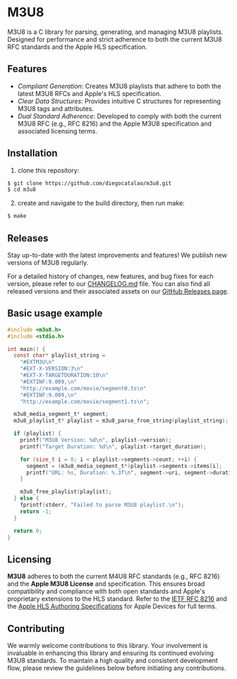 # M3U8

M3U8 is a C library for parsing, generating, and managing M3U8 playlists.
Designed for performance and strict adherence to both the current M3U8 RFC 
standards and the Apple HLS specification.

## Features

- *Compliant Generation*: Creates M3U8 playlists that adhere to both the latest 
M3U8 RFCs and Apple's HLS specification.
- *Clear Data Structures*: Provides intuitive C structures for representing M3U8 
tags and attributes.
- *Dual Standard Adherence*: Developed to comply with both the current M3U8 RFC 
(e.g., RFC 8216) and the Apple M3U8 specification and associated licensing 
terms.

## Installation

1. clone this repository:
```bash
$ git clone https://github.com/diegocatalao/m3u8.git
$ cd m3u8
```

2. create and navigate to the build directory, then run make:
```bash
$ make
```

## Releases

Stay up-to-date with the latest improvements and features! We publish new 
versions of M3U8 regularly.

For a detailed history of changes, new features, and bug fixes for each 
version, please refer to our [CHANGELOG.md][changelog] file.
You can also find all released versions and their associated assets on 
our [GitHub Releases page][github_releases].

## Basic usage example

```C
#include <m3u8.h>
#include <stdio.h>

int main() {
  const char* playlist_string =
    "#EXTM3U\n"
    "#EXT-X-VERSION:3\n"
    "#EXT-X-TARGETDURATION:10\n"
    "#EXTINF:9.009,\n"
    "http://example.com/movie/segment0.ts\n"
    "#EXTINF:9.009,\n"
    "http://example.com/movie/segment1.ts\n";

  m3u8_media_segment_t* segment;
  m3u8_playlist_t* playlist = m3u8_parse_from_string(playlist_string);

  if (playlist) {
    printf("M3U8 Version: %d\n", playlist->version);
    printf("Target Duration: %d\n", playlist->target_duration);

    for (size_t i = 0; i < playlist->segments->count; ++i) {
      segment = (m3u8_media_segment_t*)playlist->segments->items[i];
      printf("URL: %s, Duration: %.3f\n", segment->uri, segment->duration);
    }

    m3u8_free_playlist(playlist);
  } else {
    fprintf(stderr, "Failed to parse M3U8 playlist.\n");
    return -1;
  }

  return 0;
}
```

## Licensing

**M3U8** adheres to both the current M4U8 RFC standards (e.g., RFC 8216) and the 
**Apple M3U8 License** and specification. This ensures broad compatibility and 
compliance with both open standards and Apple's proprietary extensions to the 
HLS standard. Refer to the [IETF RFC 8216][ietf_rfc_8216] and the 
[Apple HLS Authoring Specifications][apple_hls_spec] for Apple Devices for 
full terms.

## Contributing

We warmly welcome contributions to this library. Your involvement is invaluable 
in enhancing this library and ensuring its continued evolving M3U8 standards. 
To maintain a high quality and consistent development flow, please review the 
guidelines below before initiating any contributions.

[changelog]: CHANGELOG.md "M3U8.c Changelog"
[github_releases]: https://github.com/seuusuario/m3u8.c/releases "M3U8.c GitHub Releases"
[apple_hls_spec]: https://developer.apple.com/documentation/http_live_streaming/hls_authoring_specification_for_apple_devices "Apple HLS Authoring Specs"
[ietf_rfc_8216]: https://datatracker.ietf.org/doc/html/rfc8216 "IETF RFC 8216 (M3U8)"
